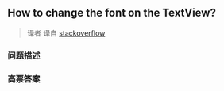 ## How to change the font on the TextView?

> 译者 译自 [stackoverflow](http://stackoverflow.com/questions/2888508/how-to-change-the-font-on-the-textview) 

### 问题描述 

### 高票答案 

